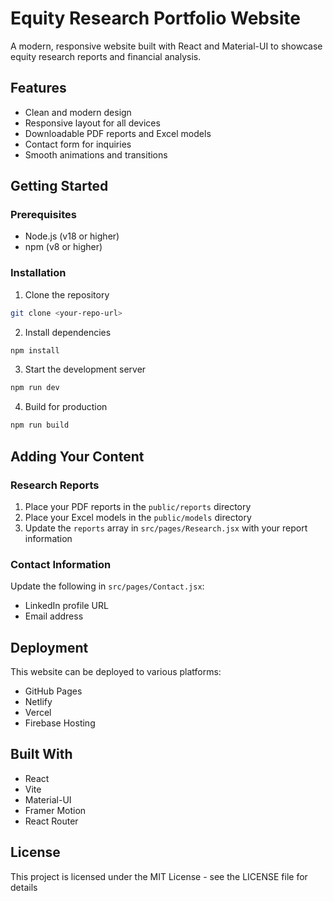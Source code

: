 # Equity Research Portfolio Website

A modern, responsive website built with React and Material-UI to showcase equity research reports and financial analysis.

## Features

- Clean and modern design
- Responsive layout for all devices
- Downloadable PDF reports and Excel models
- Contact form for inquiries
- Smooth animations and transitions

## Getting Started

### Prerequisites

- Node.js (v18 or higher)
- npm (v8 or higher)

### Installation

1. Clone the repository
```bash
git clone <your-repo-url>
```

2. Install dependencies
```bash
npm install
```

3. Start the development server
```bash
npm run dev
```

4. Build for production
```bash
npm run build
```

## Adding Your Content

### Research Reports
1. Place your PDF reports in the `public/reports` directory
2. Place your Excel models in the `public/models` directory
3. Update the `reports` array in `src/pages/Research.jsx` with your report information

### Contact Information
Update the following in `src/pages/Contact.jsx`:
- LinkedIn profile URL
- Email address

## Deployment

This website can be deployed to various platforms:

- GitHub Pages
- Netlify
- Vercel
- Firebase Hosting

## Built With

- React
- Vite
- Material-UI
- Framer Motion
- React Router

## License

This project is licensed under the MIT License - see the LICENSE file for details
